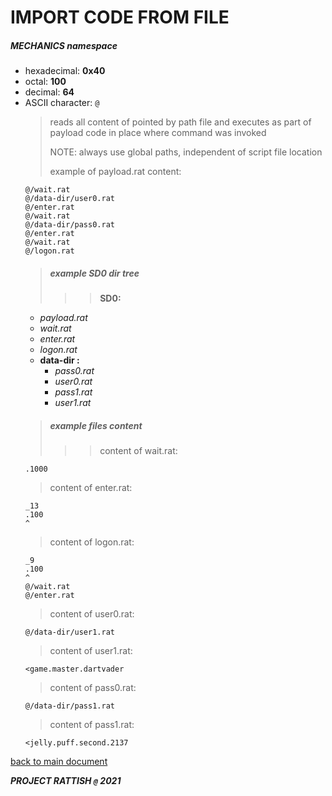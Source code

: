 # IMPORT CODE FROM FILE
##### MECHANICS namespace
- hexadecimal: __0x40__
- octal: __100__
- decimal: __64__
- ASCII character: `@`
  > reads all content of pointed by path file and executes as part of payload code in place where command was invoked
  >
  >NOTE: always use global paths, independent of script file location
  >
  > example of payload.rat content:
  ```
  @/wait.rat
  @/data-dir/user0.rat
  @/enter.rat
  @/wait.rat
  @/data-dir/pass0.rat
  @/enter.rat
  @/wait.rat
  @/logon.rat
  ```
  >##### example SD0 dir tree
  >>> **SD0:**
  - *payload.rat*
  - *wait.rat*
  - *enter.rat*
  - *logon.rat*
  - **data-dir :**
    - *pass0.rat*
    - *user0.rat*
    - *pass1.rat*
    - *user1.rat*
  > ##### example files content
  >>> content of wait.rat:
  ```
  .1000
  ```
  > content of enter.rat:
  ```
  _13
  .100
  ^
  ```
  > content of logon.rat:
  ```
  _9
  .100
  ^
  @/wait.rat
  @/enter.rat
  ```
  > content of user0.rat:
  ```
  @/data-dir/user1.rat
  ```
  > content of user1.rat:
  ```
  <game.master.dartvader
  ```
  > content of pass0.rat:
  ```
  @/data-dir/pass1.rat
  ```
  > content of pass1.rat:
  ```
  <jelly.puff.second.2137
  ```


[back to main document](../README.md)

***PROJECT RATTISH `@` 2021***
